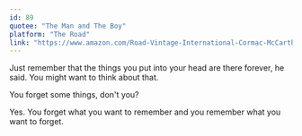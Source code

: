 ```yaml
---
id: 89
quotee: "The Man and The Boy"
platform: "The Road"
link: "https://www.amazon.com/Road-Vintage-International-Cormac-McCarthy-ebook/dp/B000OI0G1Q/ref=sr_1_1?dchild=1&keywords=the+road&qid=1611003306&sr=8-1"
---
```


Just remember that the things you put into your head are there forever, he said. You might want to think about that.

You forget some things, don't you?

Yes. You forget what you want to remember and you remember what you want to forget.
